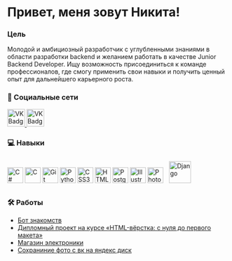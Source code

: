 # Привет, меня зовут Никита!


### Цель

Молодой и амбициозный разработчик с углубленными знаниями в области разработки backend и желанием работать в качестве Junior Backend Developer. Ищу возможность присоединиться к команде профессионалов, где смогу применить свои навыки и получить ценный опыт для дальнейшего карьерного роста.

### 🤝 Социальные сети
<div id="badges">  
    <a href="https://vk.com/id102035994" target="_blank">
      <img src="https://cdn-icons-png.flaticon.com/512/145/145813.png" width="40" height="40" alt="VK Badge"/>
    </a>
      <a href="https://t.me/isamiq" target="_blank">
      <img src="https://www.freepnglogos.com/uploads/telegram-logo-png-0.png" width="40" height="40" alt="VK Badge"/>
    </a>
  </div>

### 💻 Навыки

<p align="left">
<a href="https://docs.microsoft.com/en-us/dotnet/csharp/" target="_blank" rel="noreferrer"><img src="https://raw.githubusercontent.com/danielcranney/readme-generator/main/public/icons/skills/csharp-colored.svg" width="36" height="36" alt="C#" /></a>
<a href="https://docs.microsoft.com/en-us/cpp/?view=msvc-170" target="_blank" rel="noreferrer"><img src="https://raw.githubusercontent.com/danielcranney/readme-generator/main/public/icons/skills/c-colored.svg" width="36" height="36" alt="C" /></a>
<a href="https://git-scm.com/" target="_blank" rel="noreferrer"><img src="https://raw.githubusercontent.com/danielcranney/readme-generator/main/public/icons/skills/git-colored.svg" width="36" height="36" alt="Git" /></a>
<a href="https://www.python.org/" target="_blank" rel="noreferrer"><img src="https://raw.githubusercontent.com/danielcranney/readme-generator/main/public/icons/skills/python-colored.svg" width="36" height="36" alt="Python" /></a>
<a href="https://www.w3.org/TR/CSS/#css" target="_blank" rel="noreferrer"><img src="https://raw.githubusercontent.com/danielcranney/readme-generator/main/public/icons/skills/css3-colored.svg" width="36" height="36" alt="CSS3" /></a>
<a href="https://developer.mozilla.org/en-US/docs/Glossary/HTML5" target="_blank" rel="noreferrer"><img src="https://raw.githubusercontent.com/danielcranney/readme-generator/main/public/icons/skills/html5-colored.svg" width="36" height="36" alt="HTML5" /></a>
<a href="https://www.postgresql.org/" target="_blank" rel="noreferrer"><img src="https://raw.githubusercontent.com/danielcranney/readme-generator/main/public/icons/skills/postgresql-colored.svg" width="36" height="36" alt="PostgreSQL" /></a>
<a href="adobe.com/uk/products/illustrator.html" target="_blank" rel="noreferrer"><img src="https://raw.githubusercontent.com/danielcranney/readme-generator/main/public/icons/skills/illustrator-colored.svg" width="36" height="36" alt="Illustrator" /></a>
<a href="https://www.adobe.com/uk/products/photoshop.html" target="_blank" rel="noreferrer"><img src="https://raw.githubusercontent.com/danielcranney/readme-generator/main/public/icons/skills/photoshop-colored.svg" width="36" height="36" alt="Photoshop" /></a>
<a href="https://www.djangoproject.com/" target="_blank"><img style="margin: 10px" src="https://profilinator.rishav.dev/skills-assets/django-original.svg" alt="Django" height="50" /></a>  
</p>

### 🛠 Работы

- [Бот знакомств](https://github.com/1iq-creator/VKinder)
- [Дипломный проект на курсе «HTML-вёрстка: с нуля до первого макета»](https://github.com/1iq-creator/noemi)
- [Магазин электроники](https://github.com/1iq-creator/ElectronicBD)
- [Сохраниние фото с вк на яндекс диск](https://github.com/1iq-creator/DiskSave)
